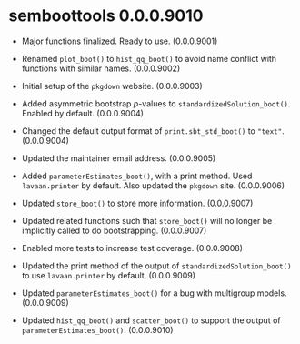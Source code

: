 # semboottools 0.0.0.9010

* Major functions finalized. Ready to
  use. (0.0.0.9001)

* Renamed `plot_boot()` to
  `hist_qq_boot()` to avoid name
  conflict with functions with
  similar names. (0.0.0.9002)

* Initial setup of the `pkgdown` website.
  (0.0.0.9003)

* Added asymmetric bootstrap *p*-values
  to `standardizedSolution_boot()`.
  Enabled by default.
  (0.0.0.9004)

* Changed the default output format
  of `print.sbt_std_boot()` to `"text"`.
  (0.0.0.9004)

* Updated the maintainer email address.
  (0.0.0.9005)

* Added `parameterEstimates_boot()`, with
  a print method. Used `lavaan.printer`
  by default. Also updated the
  `pkgdown` site. (0.0.0.9006)

* Updated `store_boot()` to store more
  information. (0.0.0.9007)

* Updated related functions such that
  `store_boot()` will no longer be
  implicitly called to do bootstrapping.
  (0.0.0.9007)

* Enabled more tests to increase test
  coverage. (0.0.0.9008)

* Updated the print method of the output
  of `standardizedSolution_boot()` to
  use `lavaan.printer` by default.
  (0.0.0.9009)

* Updated `parameterEstimates_boot()`
  for a bug with multigroup models.
  (0.0.0.9009)

* Updated `hist_qq_boot()` and
  `scatter_boot()` to support the
  output of `parameterEstimates_boot()`.
  (0.0.0.9010)